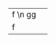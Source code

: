 |                                     |                                                                                    |
|-------------------------------------|------------------------------------------------------------------------------------|
|  f \n gg                                   |                                                                                    |
|  f                                 |                                                                                    |
